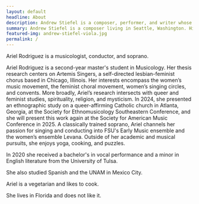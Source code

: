 ```yaml
---
layout: default
headline: About
description: Andrew Stiefel is a composer, performer, and writer whose work explores the intersections between written and recorded sound.
summary: Andrew Stiefel is a composer living in Seattle, Washington. His music explores the intersections between written and recorded sound.
featured-img: andrew-stiefel-viola.jpg
permalink: /
---
```


Ariel Rodriguez is a musicologist, conductor, and soprano. 

Ariel Rodriguez is a second-year master's student in Musicology. Her thesis research centers on Artemis Singers, a self-directed lesbian-feminist chorus based in Chicago, Illinois. Her interests encompass the women’s music movement, the feminist choral movement, women’s singing circles, and convents. More broadly, Ariel’s research intersects with queer and feminist studies, spirituality, religion, and mysticism. In 2024, she presented an ethnographic study on a queer-affirming Catholic church in Atlanta, Georgia, at the Society for Ethnomusicology Southeastern Conference, and she will present this work again at the Society for American Music Conference in 2025. A classically trained soprano, Ariel channels her passion for singing and conducting into FSU's Early Music ensemble and the women’s ensemble Levana. Outside of her academic and musical pursuits, she enjoys yoga, cooking, and puzzles.

In 2020 she received a bachelor's in vocal performance and a minor in English literature from the University of Tulsa.

She also studied Spanish and the UNAM in Mexico City.

Ariel is a vegetarian and likes to cook.

She lives in Florida and does not like it.
